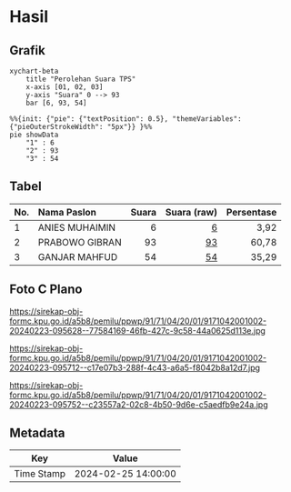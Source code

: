 # Hasil

## Grafik

```mermaid
xychart-beta
    title "Perolehan Suara TPS"
    x-axis [01, 02, 03]
    y-axis "Suara" 0 --> 93
    bar [6, 93, 54]
```

```mermaid
%%{init: {"pie": {"textPosition": 0.5}, "themeVariables": {"pieOuterStrokeWidth": "5px"}} }%%
pie showData
    "1" : 6
    "2" : 93
    "3" : 54
```

## Tabel

| No. | Nama Paslon    | Suara | Suara (raw) | Persentase |
|:--- |:-------------- | -----:| -----------:| ----------:|
| 1   | ANIES MUHAIMIN | 6     | [6][p-1]    | 3,92       |
| 2   | PRABOWO GIBRAN | 93    | [93][p-2]   | 60,78      |
| 3   | GANJAR MAHFUD  | 54    | [54][p-3]   | 35,29      |


[p-1]: https://github.com/gigit-pemilu/pemilu-2024-91-papua/blob/main/pilpres/hitung-suara/sub/91-papua/sub/71-kota-jayapura/sub/04-muara-tami/sub/2001-skouw-mabo/sub/002-tps/sub/paslon-1.txt
[p-2]: https://github.com/gigit-pemilu/pemilu-2024-91-papua/blob/main/pilpres/hitung-suara/sub/91-papua/sub/71-kota-jayapura/sub/04-muara-tami/sub/2001-skouw-mabo/sub/002-tps/sub/paslon-2.txt
[p-3]: https://github.com/gigit-pemilu/pemilu-2024-91-papua/blob/main/pilpres/hitung-suara/sub/91-papua/sub/71-kota-jayapura/sub/04-muara-tami/sub/2001-skouw-mabo/sub/002-tps/sub/paslon-3.txt

## Foto C Plano

https://sirekap-obj-formc.kpu.go.id/a5b8/pemilu/ppwp/91/71/04/20/01/9171042001002-20240223-095628--77584169-46fb-427c-9c58-44a0625d113e.jpg

https://sirekap-obj-formc.kpu.go.id/a5b8/pemilu/ppwp/91/71/04/20/01/9171042001002-20240223-095712--c17e07b3-288f-4c43-a6a5-f8042b8a12d7.jpg

https://sirekap-obj-formc.kpu.go.id/a5b8/pemilu/ppwp/91/71/04/20/01/9171042001002-20240223-095752--c23557a2-02c8-4b50-9d6e-c5aedfb9e24a.jpg


## Metadata

| Key        | Value               |
| ---------- | ------------------- |
| Time Stamp | 2024-02-25 14:00:00 |



